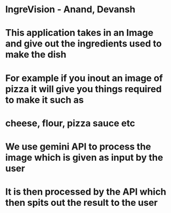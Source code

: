 # IngreVision - Anand, Devansh

# This application takes in an Image and give out the ingredients used to make the dish

# For example if you inout an image of pizza it will give you things required to make it such as
# cheese, flour,  pizza sauce etc

# We use gemini API to process the image which is given as input by the user
# It is then processed by the API which then spits out the result to the user 

# 




